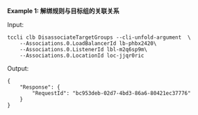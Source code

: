 **Example 1: 解绑规则与目标组的关联关系**



Input: 

```
tccli clb DisassociateTargetGroups --cli-unfold-argument  \
    --Associations.0.LoadBalancerId lb-phbx2420\
    --Associations.0.ListenerId lbl-m2q6sp9m\
    --Associations.0.LocationId loc-jjqr0ric
```

Output: 
```
{
    "Response": {
        "RequestId": "bc953deb-02d7-4bd3-86a6-80421ec37776"
    }
}
```

